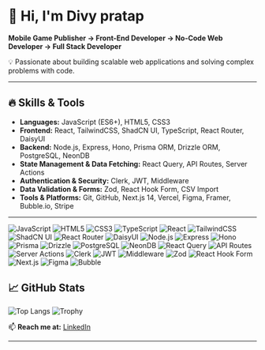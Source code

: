 # 👋 Hi, I'm Divy pratap 

**Mobile Game Publisher → Front-End Developer → No-Code Web Developer → Full Stack Developer**  

💡 Passionate about building scalable web applications and solving complex problems with code.  

---

## 🔥 Skills & Tools  
- **Languages:** JavaScript (ES6+), HTML5, CSS3  
- **Frontend:** React, TailwindCSS, ShadCN UI, TypeScript, React Router, DaisyUI  
- **Backend:** Node.js, Express, Hono, Prisma ORM, Drizzle ORM, PostgreSQL, NeonDB  
- **State Management & Data Fetching:** React Query, API Routes, Server Actions  
- **Authentication & Security:** Clerk, JWT, Middleware  
- **Data Validation & Forms:** Zod, React Hook Form, CSV Import  
- **Tools & Platforms:** Git, GitHub, Next.js 14, Vercel, Figma, Framer, Bubble.io, Stripe

---
![JavaScript](https://img.shields.io/badge/-JavaScript-FFD700?style=flat&logo=javascript&logoColor=white)
![HTML5](https://img.shields.io/badge/-HTML5-E34F26?style=flat&logo=html5&logoColor=white)
![CSS3](https://img.shields.io/badge/-CSS3-1572B6?style=flat&logo=css3&logoColor=white)
![TypeScript](https://img.shields.io/badge/-TypeScript-007acc?style=flat&logo=typescript&logoColor=white)
![React](https://img.shields.io/badge/-React-61DAFB?style=flat&logo=react&logoColor=white)
![TailwindCSS](https://img.shields.io/badge/-TailwindCSS-06B6D4?style=flat&logo=tailwindcss&logoColor=white)
![ShadCN UI](https://img.shields.io/badge/-ShadCN_UI-2F4F4F?style=flat&logo=react&logoColor=white)
![React Router](https://img.shields.io/badge/-React_Router-CA4245?style=flat&logo=react-router&logoColor=white)
![DaisyUI](https://img.shields.io/badge/-DaisyUI-4e71de?style=flat&logo=tailwindcss&logoColor=white)
![Node.js](https://img.shields.io/badge/-Node.js-339933?style=flat&logo=node.js&logoColor=white)
![Express](https://img.shields.io/badge/-Express-000000?style=flat&logo=express&logoColor=white)
![Hono](https://img.shields.io/badge/-Hono-FF5722?style=flat&logo=express&logoColor=white)
![Prisma](https://img.shields.io/badge/-Prisma-2D3748?style=flat&logo=prisma&logoColor=white)
![Drizzle](https://img.shields.io/badge/-Drizzle-000000?style=flat&logo=drizzle&logoColor=white)
![PostgreSQL](https://img.shields.io/badge/-PostgreSQL-4169E1?style=flat&logo=postgresql&logoColor=white)
![NeonDB](https://img.shields.io/badge/-NeonDB-00F5F5?style=flat&logo=neondb&logoColor=black)
![React Query](https://img.shields.io/badge/-React_Query-FF4154?style=flat&logo=react-query&logoColor=white)
![API Routes](https://img.shields.io/badge/-API_Routes-0080FF?style=flat&logo=api&logoColor=white)
![Server Actions](https://img.shields.io/badge/-Server_Actions-1E1E1E?style=flat&logo=react&logoColor=white)
![Clerk](https://img.shields.io/badge/-Clerk-1A202C?style=flat&logo=clerk&logoColor=white)
![JWT](https://img.shields.io/badge/-JWT-4e8d62?style=flat&logo=jsonwebtokens&logoColor=white)
![Middleware](https://img.shields.io/badge/-Middleware-2F4F4F?style=flat&logo=middleware&logoColor=white)
![Zod](https://img.shields.io/badge/-Zod-3F9C5E?style=flat&logo=zod&logoColor=white)
![React Hook Form](https://img.shields.io/badge/-React_Hook_Form-EE3D57?style=flat&logo=react-hook-form&logoColor=white)
![Next.js](https://img.shields.io/badge/-Next.js-000000?style=flat&logo=nextdotjs&logoColor=white)
![Figma](https://img.shields.io/badge/-Figma-F24E1E?style=flat&logo=figma&logoColor=white)
![Bubble](https://img.shields.io/badge/-Bubble-FFE600?style=flat&logo=bubble&logoColor=white)



## 📈 GitHub Stats  

![Top Langs](https://github-readme-stats.vercel.app/api/top-langs/?username=divypratap93&layout=compact&theme=radical)
![Trophy](https://github-profile-trophy.vercel.app/?username=YourGitHubUsername&theme=radical)





📫 **Reach me at:** [LinkedIn](https://www.linkedin.com/in/divy-pratap-258a1786/)

---
